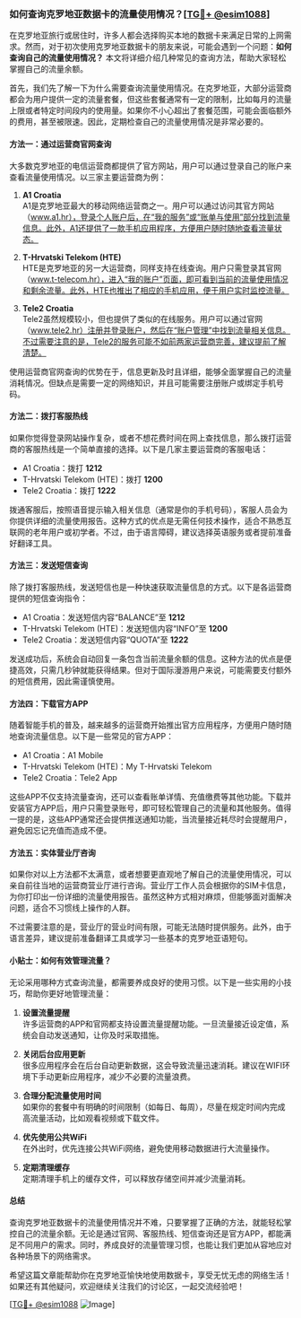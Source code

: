 ### 如何查询克罗地亚数据卡的流量使用情况？[[TG💪+ @esim1088](https://t.me/s/esim1088)]

在克罗地亚旅行或居住时，许多人都会选择购买本地的数据卡来满足日常的上网需求。然而，对于初次使用克罗地亚数据卡的朋友来说，可能会遇到一个问题：**如何查询自己的流量使用情况？** 本文将详细介绍几种常见的查询方法，帮助大家轻松掌握自己的流量余额。

首先，我们先了解一下为什么需要查询流量使用情况。在克罗地亚，大部分运营商都会为用户提供一定的流量套餐，但这些套餐通常有一定的限制，比如每月的流量上限或者特定时间段内的使用量。如果你不小心超出了套餐范围，可能会面临额外的费用，甚至被限速。因此，定期检查自己的流量使用情况是非常必要的。

#### 方法一：通过运营商官网查询

大多数克罗地亚的电信运营商都提供了官方网站，用户可以通过登录自己的账户来查看流量使用情况。以三家主要运营商为例：

1. **A1 Croatia**  
   A1是克罗地亚最大的移动网络运营商之一。用户可以通过访问其官方网站（www.a1.hr），登录个人账户后，在“我的服务”或“账单与使用”部分找到流量信息。此外，A1还提供了一款手机应用程序，方便用户随时随地查看流量状态。

2. **T-Hrvatski Telekom (HTE)**  
   HTE是克罗地亚的另一大运营商，同样支持在线查询。用户只需登录其官网（www.t-telecom.hr），进入“我的账户”页面，即可看到当前的流量使用情况和剩余流量。此外，HTE也推出了相应的手机应用，便于用户实时监控流量。

3. **Tele2 Croatia**  
   Tele2虽然规模较小，但也提供了类似的在线服务。用户可以通过官网（www.tele2.hr）注册并登录账户，然后在“账户管理”中找到流量相关信息。不过需要注意的是，Tele2的服务可能不如前两家运营商完善，建议提前了解清楚。

使用运营商官网查询的优势在于，信息更新及时且详细，能够全面掌握自己的流量消耗情况。但缺点是需要一定的网络知识，并且可能需要注册账户或绑定手机号码。

#### 方法二：拨打客服热线

如果你觉得登录网站操作复杂，或者不想花费时间在网上查找信息，那么拨打运营商的客服热线是一个简单直接的选择。以下是几家主要运营商的客服电话：

- A1 Croatia：拨打 **1212**
- T-Hrvatski Telekom (HTE)：拨打 **1200**
- Tele2 Croatia：拨打 **1222**

拨通客服后，按照语音提示输入相关信息（通常是你的手机号码），客服人员会为你提供详细的流量使用报告。这种方式的优点是无需任何技术操作，适合不熟悉互联网的老年用户或初学者。不过，由于语言障碍，建议选择英语服务或者提前准备好翻译工具。

#### 方法三：发送短信查询

除了拨打客服热线，发送短信也是一种快速获取流量信息的方式。以下是各运营商提供的短信查询指令：

- A1 Croatia：发送短信内容“BALANCE”至 **1212**
- T-Hrvatski Telekom (HTE)：发送短信内容“INFO”至 **1200**
- Tele2 Croatia：发送短信内容“QUOTA”至 **1222**

发送成功后，系统会自动回复一条包含当前流量余额的信息。这种方法的优点是便捷高效，只需几秒钟就能获得结果。但对于国际漫游用户来说，可能需要支付额外的短信费用，因此需谨慎使用。

#### 方法四：下载官方APP

随着智能手机的普及，越来越多的运营商开始推出官方应用程序，方便用户随时随地查询流量信息。以下是一些常见的官方APP：

- A1 Croatia：A1 Mobile
- T-Hrvatski Telekom (HTE)：My T-Hrvatski Telekom
- Tele2 Croatia：Tele2 App

这些APP不仅支持流量查询，还可以查看账单详情、充值缴费等其他功能。下载并安装官方APP后，用户只需登录账号，即可轻松管理自己的流量和其他服务。值得一提的是，这些APP通常还会提供推送通知功能，当流量接近耗尽时会提醒用户，避免因忘记充值而造成不便。

#### 方法五：实体营业厅咨询

如果你对以上方法都不太满意，或者想要更直观地了解自己的流量使用情况，可以亲自前往当地的运营商营业厅进行咨询。营业厅工作人员会根据你的SIM卡信息，为你打印出一份详细的流量使用报告。虽然这种方式相对麻烦，但能够面对面解决问题，适合不习惯线上操作的人群。

不过需要注意的是，营业厅的营业时间有限，可能无法随时提供服务。此外，由于语言差异，建议提前准备翻译工具或学习一些基本的克罗地亚语短句。

#### 小贴士：如何有效管理流量？

无论采用哪种方式查询流量，都需要养成良好的使用习惯。以下是一些实用的小技巧，帮助你更好地管理流量：

1. **设置流量提醒**  
   许多运营商的APP和官网都支持设置流量提醒功能。一旦流量接近设定值，系统会自动发送通知，让你及时采取措施。

2. **关闭后台应用更新**  
   很多应用程序会在后台自动更新数据，这会导致流量迅速消耗。建议在WIFI环境下手动更新应用程序，减少不必要的流量浪费。

3. **合理分配流量使用时间**  
   如果你的套餐中有明确的时间限制（如每日、每周），尽量在规定时间内完成高流量活动，比如观看视频或下载文件。

4. **优先使用公共WiFi**  
   在外出时，优先连接公共WiFi网络，避免使用移动数据进行大流量操作。

5. **定期清理缓存**  
   定期清理手机上的缓存文件，可以释放存储空间并减少流量消耗。

#### 总结

查询克罗地亚数据卡的流量使用情况并不难，只要掌握了正确的方法，就能轻松掌控自己的流量余额。无论是通过官网、客服热线、短信查询还是官方APP，都能满足不同用户的需求。同时，养成良好的流量管理习惯，也能让我们更加从容地应对各种场景下的网络需求。

希望这篇文章能帮助你在克罗地亚愉快地使用数据卡，享受无忧无虑的网络生活！如果还有其他疑问，欢迎继续关注我们的讨论区，一起交流经验吧！

[[TG💪+ @esim1088](https://t.me/s/esim1088) ![Image](https://i.postimg.cc/4NQfJmqS/Snipaste-2025-05-13-00-14-12.png)]